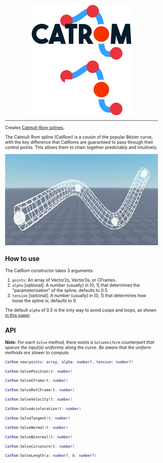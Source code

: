 <div align="center">
	<img src="https://github.com/EthanCurtiss/CatRom/blob/master/docs/logo-light.svg#gh-light-mode-only" height="180" alt="CatRom logo"/>
	<img src="https://github.com/EthanCurtiss/CatRom/blob/master/docs/logo-dark.svg#gh-dark-mode-only" height="180" alt="CatRom logo"/>
	<hr/>
</div>

Creates [Catmull-Rom splines](https://en.wikipedia.org/wiki/Centripetal_Catmull%E2%80%93Rom_spline).

The Catmull-Rom spline (CatRom) is a cousin of the popular Bézier curve, with the key difference that CatRoms are guaranteed to pass through their control points. This allows them to chain together predictably and intuitively.

<img src="docs/tube.png" height="300"/>

## How to use
The CatRom constructor takes 3 arguments:
1. `points`: An array of Vector2s, Vector3s, or CFrames.
2. `alpha` [optional]: A number (usually) in [0, 1] that determines the "parameterization" of the spline; defaults to 0.5.
3. `tension` [optional]: A number (usually) in [0, 1] that determines how loose the spline is; defaults to 0.

The default `alpha` of 0.5 is the only way to avoid cusps and loops, as shown [in this paper](http://www.cemyuksel.com/research/catmullrom_param/).

## API
***Note:*** *For each `Solve` method, there exists a `SolveUniform` counterpart that spaces the input(s) uniformly along the curve. Be aware that the uniform methods are slower to compute.*
```lua
CatRom.new(points: array, alpha: number?, tension: number?)
```
```lua
CatRom:SolvePosition(t: number)
```
```lua
CatRom:SolveCFrame(t: number)
```
```lua
CatRom:SolveRotCFrame(t: number)
```
```lua
CatRom:SolveVelocity(t: number)
```
```lua
CatRom:SolveAcceleration(t: number)
```
```lua
CatRom:SolveTangent(t: number)
```
```lua
CatRom:SolveNormal(t: number)
```
```lua
CatRom:SolveBinormal(t: number)
```
```lua
CatRom:SolveCurvature(t: number)
```
```lua
CatRom:SolveLength(a: number?, b: number?)
```
